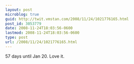 ```yaml
---
layout: post
microblog: true
guid: http://twit.vmstan.com/2008/11/24/1021776165.html
post_id: 3053779
date: 2008-11-24T18:03:56-0600
lastmod: 2008-11-24T18:03:56-0600
type: post
url: /2008/11/24/1021776165.html
---
```

57 days until Jan 20. Love it.
